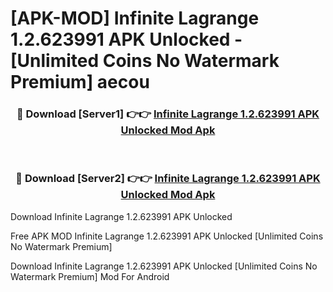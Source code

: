 # [APK-MOD] Infinite Lagrange 1.2.623991 APK Unlocked - [Unlimited Coins No Watermark Premium] aecou



<div align="center">
<h3>🔴 Download [Server1] 👉👉 <a href="https://momento.my/?title=Infinite_Lagrange_1.2.623991_APK_Unlocked">Infinite Lagrange 1.2.623991 APK Unlocked Mod Apk</a></h3><br>

<h3>🔴 Download [Server2] 👉👉 <a href="https://momento.my/?title=Infinite_Lagrange_1.2.623991_APK_Unlocked">Infinite Lagrange 1.2.623991 APK Unlocked Mod Apk</a></h3>
</div>



Download Infinite Lagrange 1.2.623991 APK Unlocked 

Free APK MOD Infinite Lagrange 1.2.623991 APK Unlocked [Unlimited Coins No Watermark Premium]

Download Infinite Lagrange 1.2.623991 APK Unlocked [Unlimited Coins No Watermark Premium] Mod For Android
